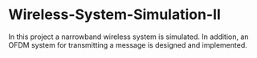 # Wireless-System-Simulation-II
In this project a narrowband wireless system is simulated. In addition, an OFDM system for transmitting a message is designed and implemented.
